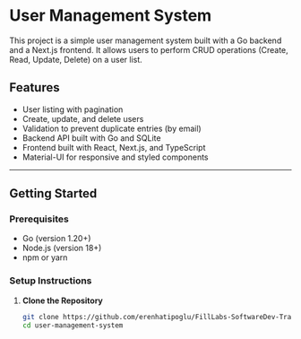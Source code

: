 # User Management System

This project is a simple user management system built with a Go backend and a Next.js frontend. It allows users to perform CRUD operations (Create, Read, Update, Delete) on a user list.

## Features

- User listing with pagination
- Create, update, and delete users
- Validation to prevent duplicate entries (by email)
- Backend API built with Go and SQLite
- Frontend built with React, Next.js, and TypeScript
- Material-UI for responsive and styled components

---

## Getting Started

### Prerequisites

- Go (version 1.20+)
- Node.js (version 18+)
- npm or yarn

### Setup Instructions

1. **Clone the Repository**
   ```bash
   git clone https://github.com/erenhatipoglu/FillLabs-SoftwareDev-Trainee/user-management-system.git
   cd user-management-system
